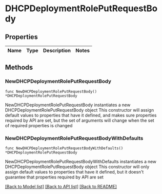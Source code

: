 # DHCPDeploymentRolePutRequestBody

## Properties

Name | Type | Description | Notes
------------ | ------------- | ------------- | -------------

## Methods

### NewDHCPDeploymentRolePutRequestBody

`func NewDHCPDeploymentRolePutRequestBody() *DHCPDeploymentRolePutRequestBody`

NewDHCPDeploymentRolePutRequestBody instantiates a new DHCPDeploymentRolePutRequestBody object
This constructor will assign default values to properties that have it defined,
and makes sure properties required by API are set, but the set of arguments
will change when the set of required properties is changed

### NewDHCPDeploymentRolePutRequestBodyWithDefaults

`func NewDHCPDeploymentRolePutRequestBodyWithDefaults() *DHCPDeploymentRolePutRequestBody`

NewDHCPDeploymentRolePutRequestBodyWithDefaults instantiates a new DHCPDeploymentRolePutRequestBody object
This constructor will only assign default values to properties that have it defined,
but it doesn't guarantee that properties required by API are set


[[Back to Model list]](../README.md#documentation-for-models) [[Back to API list]](../README.md#documentation-for-api-endpoints) [[Back to README]](../README.md)


